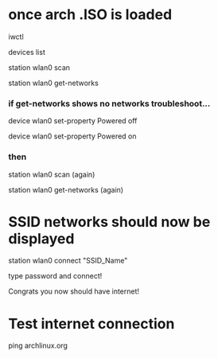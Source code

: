 # once arch .ISO is loaded

iwctl

devices list

station wlan0 scan

station wlan0 get-networks

### if get-networks shows no networks troubleshoot...

device wlan0 set-property Powered off

device wlan0 set-property Powered on

### then

station wlan0 scan (again)

station wlan0 get-networks (again)

# SSID networks should now be displayed

station wlan0 connect "SSID_Name"

type password and connect!

Congrats you now should have internet!

# Test internet connection

ping archlinux.org